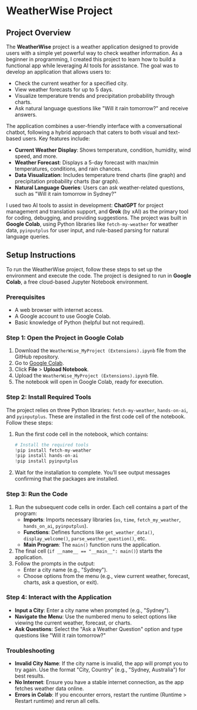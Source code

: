 # WeatherWise Project

## Project Overview

The **WeatherWise** project is a weather application designed to provide users with a simple yet powerful way to check weather information. As a beginner in programming, I created this project to learn how to build a functional app while leveraging AI tools for assistance. The goal was to develop an application that allows users to:

- Check the current weather for a specified city.
- View weather forecasts for up to 5 days.
- Visualize temperature trends and precipitation probability through charts.
- Ask natural language questions like "Will it rain tomorrow?" and receive answers.

The application combines a user-friendly interface with a conversational chatbot, following a hybrid approach that caters to both visual and text-based users. Key features include:

- **Current Weather Display**: Shows temperature, condition, humidity, wind speed, and more.
- **Weather Forecast**: Displays a 5-day forecast with max/min temperatures, conditions, and rain chances.
- **Data Visualization**: Includes temperature trend charts (line graph) and precipitation probability charts (bar graph).
- **Natural Language Queries**: Users can ask weather-related questions, such as "Will it rain tomorrow in Sydney?"

I used two AI tools to assist in development: **ChatGPT** for project management and translation support, and **Grok** (by xAI) as the primary tool for coding, debugging, and providing suggestions. The project was built in **Google Colab**, using Python libraries like `fetch-my-weather` for weather data, `pyinputplus` for user input, and rule-based parsing for natural language queries.

## Setup Instructions

To run the WeatherWise project, follow these steps to set up the environment and execute the code. The project is designed to run in **Google Colab**, a free cloud-based Jupyter Notebook environment.

### Prerequisites
- A web browser with internet access.
- A Google account to use Google Colab.
- Basic knowledge of Python (helpful but not required).

### Step 1: Open the Project in Google Colab
1. Download the `WeatherWise_MyProject (Extensions).ipynb` file from the GitHub repository.
2. Go to [Google Colab](https://colab.research.google.com/).
3. Click **File** > **Upload Notebook**.
4. Upload the `WeatherWise_MyProject (Extensions).ipynb` file.
5. The notebook will open in Google Colab, ready for execution.

### Step 2: Install Required Tools
The project relies on three Python libraries: `fetch-my-weather`, `hands-on-ai`, and `pyinputplus`. These are installed in the first code cell of the notebook. Follow these steps:

1. Run the first code cell in the notebook, which contains:
   ```python
   # Install the required tools
   !pip install fetch-my-weather
   !pip install hands-on-ai
   !pip install pyinputplus

2. Wait for the installation to complete. You’ll see output messages confirming that the packages are installed.

### Step 3: Run the Code
1. Run the subsequent code cells in order. Each cell contains a part of the program:
   - **Imports**: Imports necessary libraries (`os`, `time`, `fetch_my_weather`, `hands_on_ai`, `pyinputplus`).
   - **Functions**: Defines functions like `get_weather_data()`, `display_welcome()`, `parse_weather_question()`, etc.
   - **Main Program**: The `main()` function runs the application.
2. The final cell (`if __name__ == "__main__": main()`) starts the application.
3. Follow the prompts in the output:
   - Enter a city name (e.g., "Sydney").
   - Choose options from the menu (e.g., view current weather, forecast, charts, ask a question, or exit).

### Step 4: Interact with the Application
- **Input a City**: Enter a city name when prompted (e.g., "Sydney").
- **Navigate the Menu**: Use the numbered menu to select options like viewing the current weather, forecast, or charts.
- **Ask Questions**: Select the "Ask a Weather Question" option and type questions like "Will it rain tomorrow?"

### Troubleshooting
- **Invalid City Name**: If the city name is invalid, the app will prompt you to try again. Use the format "City, Country" (e.g., "Sydney, Australia") for best results.
- **No Internet**: Ensure you have a stable internet connection, as the app fetches weather data online.
- **Errors in Colab**: If you encounter errors, restart the runtime (Runtime > Restart runtime) and rerun all cells.
